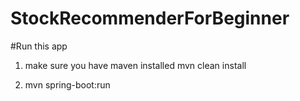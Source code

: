 # StockRecommenderForBeginner

#Run this app
1. make sure you have maven installed
   mvn clean install


2. mvn spring-boot:run
